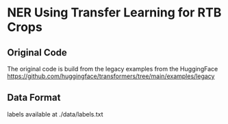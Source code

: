# NER Using Transfer Learning for RTB Crops

## Original Code
The original code is build from the legacy examples from the HuggingFace
https://github.com/huggingface/transformers/tree/main/examples/legacy

## Data Format
labels available at ./data/labels.txt
